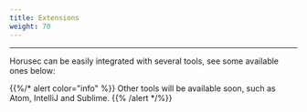 ```yaml
---
title: Extensions
weight: 70
---
```


---

Horusec can be easily integrated with several tools, see some available ones below: 



{{%/* alert color="info" %}}
Other tools will be available soon, such as Atom, IntelliJ and Sublime. 
{{% /alert */%}}
